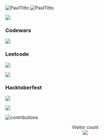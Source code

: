 <p><img src="https://github-readme-stats.vercel.app/api?username=PaulTitto&show_icons=true&theme=nightowl&locale=en" alt="PaulTitto" /> <img src="https://github-readme-stats.vercel.app/api/top-langs?username=PaulTitto&show_icons=true&locale=en&layout=compact&theme=nightowl" alt="PaulTitto" /></p>
<p><img src="https://github-readme-streak-stats.herokuapp.com?user=PaulTitto&theme=algolia&date_format=M%20j%5B%2C%20Y%5D" /></p>

### Codewars
<p><img src="https://www.codewars.com/users/PaulTitto/badges/large" /></p>

### Leetcode
<p><img src="https://img.shields.io/badge/dynamic/json?style=for-the-badge&labelColor=black&color=%23ffa116&label=Solved&query=solvedOverTotal&url=https%3A%2F%2Fleetcode-badge.vercel.app%2Fapi%2Fusers%2Fcascandaliato&logo=leetcode&logoColor=yellow" /></p>
<p><img src="https://leetcode-stats-six.vercel.app/?username=paulustito555&theme=dark"/ ></p>

### Hacktoberfest
<p><img src="https://holopin.me/paultitto"/> </p>

![](https://media0.giphy.com/media/3otPorWLQJq5GmHRtu/giphy.gif)

<!-- <a href=#><img src="[contributions.svg](https://user-images.githubusercontent.com/55125872/200218020-117f75e1-943c-4af7-b1dd-b3ffc46f2320.svg)"></a> -->
![contributions](https://user-images.githubusercontent.com/55125872/200218020-117f75e1-943c-4af7-b1dd-b3ffc46f2320.svg)
<p align="center"> 
  Visitor count<br>
  <img src="https://profile-counter.glitch.me/PaulTitto/count.svg" />
</p>
